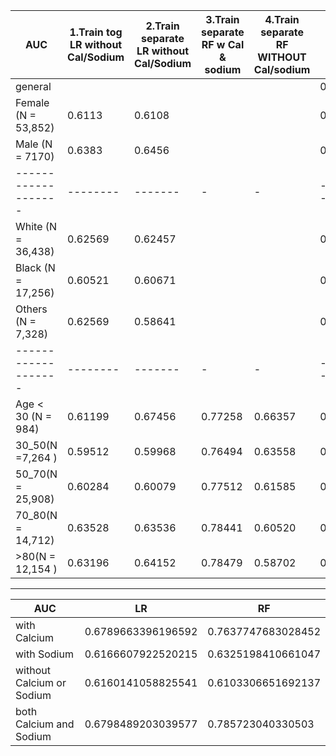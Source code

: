 
|AUC | 1.Train tog LR without Cal/Sodium | 2.Train separate LR without Cal/Sodium| 3.Train separate RF w Cal & sodium| 4.Train separate RF WITHOUT Cal/sodium| 5.Train tog RF w Cal_discretize| 6.Train tog LR w Cal_discretize| 7.Train separate RF w Cal_discretize| 8.Train separately LR w Cal_discretize| 
| -------------------|--------| -------|-|-|-------------------|-------------------|-------------------|------------------| 
| general| | | | | 0.7231341354430394 | 0.6739428774868241| 
| Female (N = 53,852) |  0.6113 | 0.6108| | | 0.7246002843968344| 0.6709936850535729| 0.7243001496990089| 0.6720684241098112| 
| Male (N = 7170)     |  0.6383 | 0.6456| | | 0.7122288164111661| 0.6947981380655879| 0.7074336155801816| 0.7131219691532011|
| -------------------|--------| -------|-|-|-------------------|-------------------|-------------------|------------------| 
| White (N = 36,438) | 0.62569| 0.62457| | | 0.7242775274659374| 0.6896620991553145| 0.7185071114619178| 0.701201614628487|
| Black (N = 17,256) | 0.60521| 0.60671| | | 0.721344294938217 | 0.6909178513143803| 0.717713124286831 | 0.700288292755374|
| Others (N = 7,328) | 0.62569| 0.58641| | | 0.7188560343409737| 0.5471625255048531| 0.716823839827139 | 0.635075385313971|
| -------------------|--------| -------|-|-|-------------------|-------------------|-------------------|------------------| 
| Age < 30 (N = 984) |0.61199 | 0.67456| 0.77258| 0.66357|  0.7377| 0.620055| 0.7100| 0.713869|
| 30_50(N =7,264 )   | 0.59512| 0.59968| 0.76494| 0.63558|  0.7023| 0.634686| 0.6858| 0.651513|
| 50_70(N = 25,908)  | 0.60284| 0.60079| 0.77512| 0.61585|  0.7142| 0.64960|  0.7105| 0.66135|
| 70_80(N = 14,712)  | 0.63528| 0.63536| 0.78441| 0.60520|  0.7303| 0.69719|  0.7263| 0.708270|
| >80(N = 12,154 )   | 0.63196| 0.64152| 0.78479| 0.58702|  0.7415| 0.7138|  0.73590| 0.7337278|

***********

| AUC | LR | RF |
|-----|-----|----|
|with Calcium   |  0.6789663396196592  | 0.7637747683028452|
| with Sodium   | 0.6166607922520215   | 0.6325198410661047 |
| without Calcium or Sodium|  0.6160141058825541| 0.6103306651692137|
| both Calcium and Sodium|0.6798489203039577 | 0.785723040330503| 
